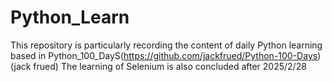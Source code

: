 # Python_Learn
This repository is particularly recording the content of daily Python learning based in Python_100_DayS(https://github.com/jackfrued/Python-100-Days) (jack frued)
The learning of Selenium is also concluded after 2025/2/28
